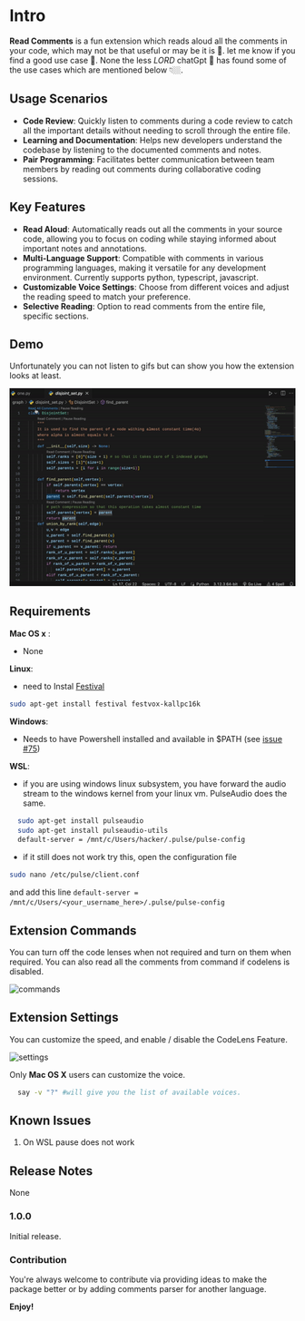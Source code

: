 # Intro

**Read Comments** is a fun extension which reads aloud all the comments in your code,
which may not be that useful or may be it is 🤔. let me know if you find a good use case 🤣.
None the less *LORD* chatGpt 🤡 has found some of the use cases which are mentioned below 👇🏼.

## Usage Scenarios

- **Code Review**: Quickly listen to comments during a code review to catch all the important details without needing to scroll through the entire file.
- **Learning and Documentation**: Helps new developers understand the codebase by listening to the documented comments and notes.
- **Pair Programming**: Facilitates better communication between team members by reading out comments during collaborative coding sessions.


## Key Features

- **Read Aloud**: Automatically reads out all the comments in your source code, allowing you to focus on coding while staying informed about important notes and annotations.
- **Multi-Language Support**: Compatible with comments in various programming languages, making it versatile for any development environment. Currently supports python, typescript, javascript.
- **Customizable Voice Settings**: Choose from different voices and adjust the reading speed to match your preference.
- **Selective Reading**: Option to read comments from the entire file, specific sections.



## Demo

Unfortunately you can not listen to gifs but can show you how the extension looks at least.

![feature](public/demo.gif)


## Requirements

**Mac OS x** :
  - None

**Linux**:
 - need to Instal [Festival](http://www.cstr.ed.ac.uk/projects/festival/)
  ```bash
  sudo apt-get install festival festvox-kallpc16k
  ```
**Windows**:
  - Needs to have Powershell installed and available in $PATH (see [issue #75](https://github.com/Marak/say.js/issues/75))

**WSL**:
  - if you are using windows linux subsystem, you have forward the audio stream to the windows kernel from your linux vm. PulseAudio does the same.
  ```bash
    sudo apt-get install pulseaudio
    sudo apt-get install pulseaudio-utils
    default-server = /mnt/c/Users/hacker/.pulse/pulse-config
  ```
  - if it still does not work try this, open the configuration file
  ```bash
  sudo nano /etc/pulse/client.conf
  ```
  and add this line 
  ```default-server = /mnt/c/Users/<your_username_here>/.pulse/pulse-config```
  

## Extension Commands
You can turn off the code lenses when not required and turn on them when required.
You can also read all the comments from command if codelens is disabled.

![commands](public/commands.png)

## Extension Settings
You can customize the speed, and enable / disable the CodeLens Feature.

![settings](public/settings.png)

Only **Mac OS X** users can customize the voice.

```bash
  say -v "?" #will give you the list of available voices.
```


## Known Issues

 1. On WSL pause does not work

## Release Notes

None

### 1.0.0

Initial release.

### Contribution
You're always welcome to contribute via providing ideas to make the package better or by adding comments parser for another language.

**Enjoy!**
